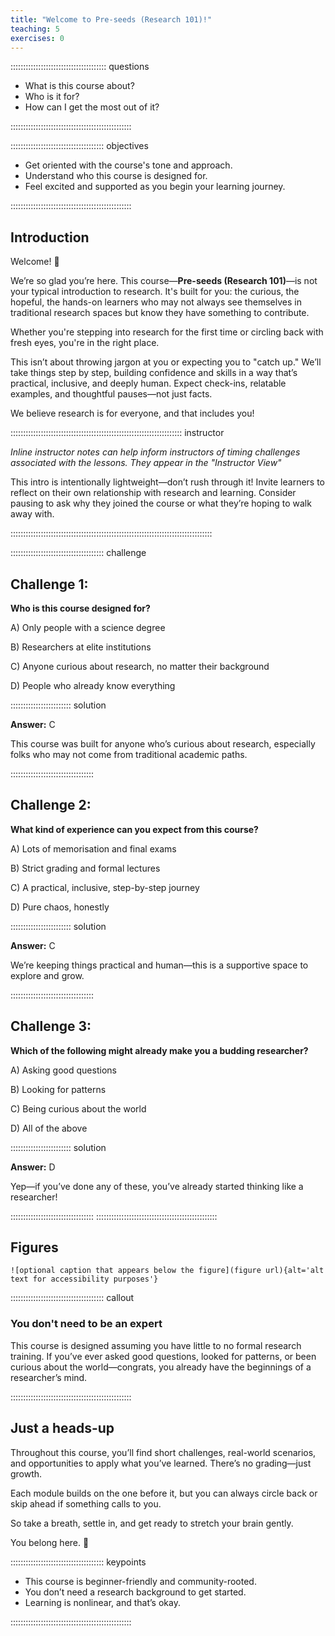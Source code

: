 ```yaml
---
title: "Welcome to Pre-seeds (Research 101)!"
teaching: 5
exercises: 0
---
```


:::::::::::::::::::::::::::::::::::::: questions 

- What is this course about?
- Who is it for?
- How can I get the most out of it?

::::::::::::::::::::::::::::::::::::::::::::::::

::::::::::::::::::::::::::::::::::::: objectives

- Get oriented with the course's tone and approach.
- Understand who this course is designed for.
- Feel excited and supported as you begin your learning journey.

::::::::::::::::::::::::::::::::::::::::::::::::

## Introduction

Welcome! 🎉

We’re so glad you’re here. This course—**Pre-seeds (Research 101)**—is not your typical introduction to research. It's built for you: the curious, the hopeful, the hands-on learners who may not always see themselves in traditional research spaces but know they have something to contribute.

Whether you're stepping into research for the first time or circling back with fresh eyes, you're in the right place.  

This isn’t about throwing jargon at you or expecting you to "catch up." 
We’ll take things step by step, building confidence and skills in a way that’s practical, inclusive, and deeply human. 
Expect check-ins, relatable examples, and thoughtful pauses—not just facts.

We believe research is for everyone, and that includes you!

:::::::::::::::::::::::::::::::::::::::::::::::::::::::::::::::::::: instructor

_Inline instructor notes can help inform instructors of timing challenges
associated with the lessons. They appear in the "Instructor View"_

This intro is intentionally lightweight—don’t rush through it! 
Invite learners to reflect on their own relationship with research and learning. 
Consider pausing to ask why they joined the course or what they’re hoping to walk away with.

::::::::::::::::::::::::::::::::::::::::::::::::::::::::::::::::::::::::::::::::

::::::::::::::::::::::::::::::::::::: challenge 

## Challenge 1:

**Who is this course designed for?**

A) Only people with a science degree

B) Researchers at elite institutions

C) Anyone curious about research, no matter their background

D) People who already know everything

:::::::::::::::::::::::: solution 

**Answer:** C

This course was built for anyone who’s curious about research, especially folks who may not come from traditional academic paths.

:::::::::::::::::::::::::::::::::

## Challenge 2: 

**What kind of experience can you expect from this course?**

A) Lots of memorisation and final exams

B) Strict grading and formal lectures

C) A practical, inclusive, step-by-step journey

D) Pure chaos, honestly

:::::::::::::::::::::::: solution 

**Answer:** C

We’re keeping things practical and human—this is a supportive space to explore and grow.

:::::::::::::::::::::::::::::::::

## Challenge 3: 


**Which of the following might already make you a budding researcher?**

A) Asking good questions

B) Looking for patterns

C) Being curious about the world

D) All of the above

:::::::::::::::::::::::: solution 

**Answer:** D

Yep—if you’ve done any of these, you’ve already started thinking like a researcher!

:::::::::::::::::::::::::::::::::
::::::::::::::::::::::::::::::::::::::::::::::::

## Figures

`![optional caption that appears below the figure](figure url){alt='alt text for
accessibility purposes'}`

::::::::::::::::::::::::::::::::::::: callout

### You don't need to be an expert

This course is designed assuming you have little to no formal research training. 
If you’ve ever asked good questions, looked for patterns, or been curious about the world—congrats, you already have the beginnings of a researcher’s mind.

::::::::::::::::::::::::::::::::::::::::::::::::

## Just a heads-up

Throughout this course, you’ll find short challenges, real-world scenarios, and opportunities to apply what you’ve learned. 
There’s no grading—just growth. 

Each module builds on the one before it, but you can always circle back or skip ahead if something calls to you. 

So take a breath, settle in, and get ready to stretch your brain gently.

You belong here. 💛

::::::::::::::::::::::::::::::::::::: keypoints 

- This course is beginner-friendly and community-rooted.
- You don’t need a research background to get started.
- Learning is nonlinear, and that’s okay.

::::::::::::::::::::::::::::::::::::::::::::::::
